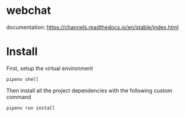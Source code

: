 # webchat
documentation: https://channels.readthedocs.io/en/stable/index.html

# Install
First, setup the virtual environment
```
pipenv shell
```

Then install all the project dependencies with the following custom command
```
pipenv run install
```

